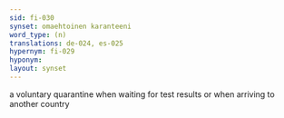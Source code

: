 ```yaml
---
sid: fi-030
synset: omaehtoinen karanteeni
word_type: (n)
translations: de-024, es-025
hypernym: fi-029
hyponym: 
layout: synset
---
```

a voluntary quarantine when waiting for test results or when arriving to another country